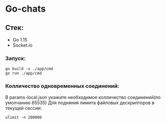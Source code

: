 # Go-chats
## Стек:
- Go 1.15
- Socket.io

### Запуск:
~~~
go build -v ./app/cmd
go run ./app/cmd
~~~
### Колличество одновременных соединений: 
В params-local.json укажите необходимое колличество соединений(по умолчанию 65535)
Для подняния лимита файловых дескрипторов в текущей сессии:
~~~
ulimit -n 200000
~~~
